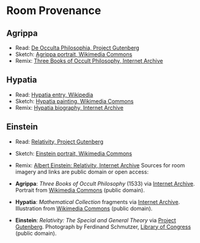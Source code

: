 # Room Provenance

## Agrippa

- Read: [De Occulta Philosophia, Project Gutenberg](https://www.gutenberg.org/ebooks/33952)
- Sketch: [Agrippa portrait, Wikimedia Commons](https://commons.wikimedia.org/wiki/File:Agrippa_Von_Nettenheim.jpg)
- Remix: [Three Books of Occult Philosophy, Internet Archive](https://archive.org/details/threebooksoccult00agri)

## Hypatia

- Read: [Hypatia entry, Wikipedia](https://en.wikipedia.org/wiki/Hypatia)
- Sketch: [Hypatia painting, Wikimedia Commons](<https://commons.wikimedia.org/wiki/File:HYPATIA_(Museo_del_Prado).jpg>)
- Remix: [Hypatia biography, Internet Archive](https://archive.org/details/hypatia00knip)

## Einstein

- Read: [Relativity, Project Gutenberg](https://www.gutenberg.org/ebooks/5001)
- Sketch: [Einstein portrait, Wikimedia Commons](https://commons.wikimedia.org/wiki/File:Einstein_1921_portrait2.jpg)
- Remix: [Albert Einstein: Relativity, Internet Archive](https://archive.org/details/alberteinsteinre00einso)
Sources for room imagery and links are public domain or open access:

- **Agrippa**: *Three Books of Occult Philosophy* (1533) via [Internet Archive](https://archive.org/details/threebooksofoccu00agri). Portrait from [Wikimedia Commons](https://commons.wikimedia.org/wiki/File:Heinrich_Cornelius_Agrippa00.jpg) (public domain).
- **Hypatia**: *Mathematical Collection* fragments via [Internet Archive](https://archive.org/details/hypatia-mathematical-collection). Illustration from [Wikimedia Commons](https://commons.wikimedia.org/wiki/File:Hugo_Braun_von_Ware%CC%81n_Hypatia.jpg) (public domain).
- **Einstein**: *Relativity: The Special and General Theory* via [Project Gutenberg](https://www.gutenberg.org/ebooks/30155). Photograph by Ferdinand Schmutzer, [Library of Congress](https://www.loc.gov/item/00652827/) (public domain).
